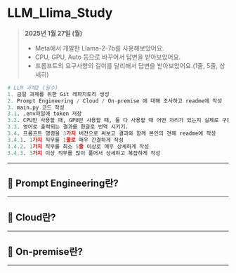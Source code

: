 # LLM_Llima_Study
>**2025년 1월 27일 (월)**
>- Meta에서 개발한 Llama-2-7b를 사용해보았어요.
>- CPU, GPU, Auto 등으로 바꾸어서 답변을 받아보았어요.
>- 프롬프트의 요구사항의 길이를 달리해서 답변을 받아보았어요.(1줄, 5줄, 상세히)

```python
# LLM 과제2 (필수)
1. 금일 과제를 위한 Git 레파지토리 생성
2. Prompt Engineering / Cloud / On-premise 에 대해 조사하고 readme에 작성
3. main.py 코드 작성
3.1. .env파일에 token 저장
3.2. CPU만 사용할 때, GPU만 사용할 때, 둘 다 사용할 때 어떤 차리가 있는지 실제로 구동해보고 결과와 함께 readme에 본인의 견해 작성
3.3. 영어로 출력되는 결과를 한글로 번역 시키기.
3.4. 프롬프트 명령을 3가지 버전으로 써보고 결과와 함께 본인의 견해 readme에 작성
3.4.1. 1가지 직무를 1줄로 매우 간결하게 작성
3.4.2. 1가지 직무를 최소 5줄 이상로 매우 상세하게 작성
3.4.3. 3가지 이상 직무를 많이 풀어서 상세하고 복잡하게 작성
```
---
## 📕 Prompt Engineering란?
---
## 📕 Cloud란?
---
## 📕 On-premise란?
---
